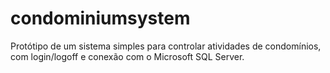 # condominiumsystem
Protótipo de um sistema simples para controlar atividades de condomínios, com login/logoff e conexão com o Microsoft SQL Server.
